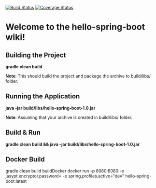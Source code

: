 
[![Build Status][1]][2]
[![Coverage Status][3]][4]

# Welcome to the hello-spring-boot wiki!

## Building the Project
**gradle clean build**

**Note**: This should build the project and package the archive to build/libs/ folder.

## Running the Application
**java -jar build/libs/hello-spring-boot-1.0.jar**

**Note**: Assuming that your archive is created in build/libs/ folder.

## Build & Run
**gradle clean build && java -jar build/libs/hello-spring-boot-1.0.jar**

## Docker Build
gradle clean build buildDocker
docker run -p 8080:8080 -e jasypt.encryptor.password=<any password> -e spring.profiles.active="dev" hello-spring-boot:latest


[1]: https://secure.travis-ci.org/SwaroopG/hello-spring-boot.png
[2]: http://www.travis-ci.org/SwaroopG/hello-spring-boot

[3]: https://coveralls.io/repos/SwaroopG/hello-spring-boot/badge.svg
[4]: https://coveralls.io/r/SwaroopG/hello-spring-boot
